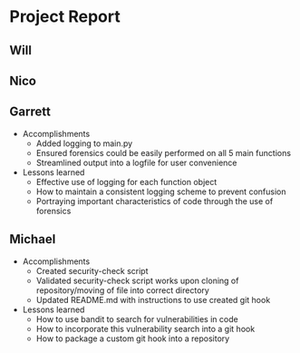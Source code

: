 # Project Report

## Will

## Nico

## Garrett
- Accomplishments
  - Added logging to main.py
  - Ensured forensics could be easily performed on all 5 main functions
  - Streamlined output into a logfile for user convenience
- Lessons learned
  - Effective use of logging for each function object
  - How to maintain a consistent logging scheme to prevent confusion
  - Portraying important characteristics of code through the use of forensics

## Michael
- Accomplishments
  - Created security-check script
  - Validated security-check script works upon cloning of repository/moving of file into correct directory
  - Updated README.md with instructions to use created git hook
- Lessons learned
  - How to use bandit to search for vulnerabilities in code
  - How to incorporate this vulnerability search into a git hook
  - How to package a custom git hook into a repository
